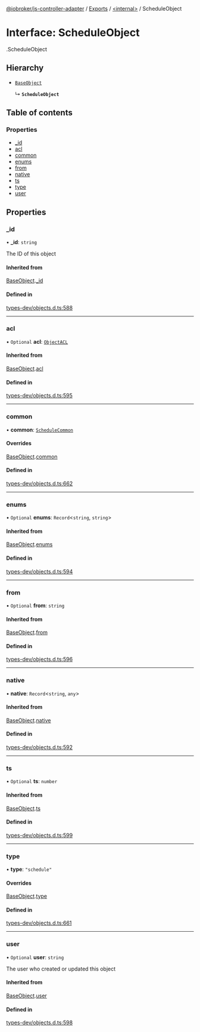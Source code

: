 [@iobroker/js-controller-adapter](../README.md) / [Exports](../modules.md) / [<internal\>](../modules/internal_.md) / ScheduleObject

# Interface: ScheduleObject

[<internal>](../modules/internal_.md).ScheduleObject

## Hierarchy

- [`BaseObject`](internal_.BaseObject.md)

  ↳ **`ScheduleObject`**

## Table of contents

### Properties

- [\_id](internal_.ScheduleObject.md#_id)
- [acl](internal_.ScheduleObject.md#acl)
- [common](internal_.ScheduleObject.md#common)
- [enums](internal_.ScheduleObject.md#enums)
- [from](internal_.ScheduleObject.md#from)
- [native](internal_.ScheduleObject.md#native)
- [ts](internal_.ScheduleObject.md#ts)
- [type](internal_.ScheduleObject.md#type)
- [user](internal_.ScheduleObject.md#user)

## Properties

### \_id

• **\_id**: `string`

The ID of this object

#### Inherited from

[BaseObject](internal_.BaseObject.md).[_id](internal_.BaseObject.md#_id)

#### Defined in

[types-dev/objects.d.ts:588](https://github.com/ioBroker/ioBroker.js-controller/blob/53af05e3/packages/types-dev/objects.d.ts#L588)

___

### acl

• `Optional` **acl**: [`ObjectACL`](internal_.ObjectACL.md)

#### Inherited from

[BaseObject](internal_.BaseObject.md).[acl](internal_.BaseObject.md#acl)

#### Defined in

[types-dev/objects.d.ts:595](https://github.com/ioBroker/ioBroker.js-controller/blob/53af05e3/packages/types-dev/objects.d.ts#L595)

___

### common

• **common**: [`ScheduleCommon`](internal_.ScheduleCommon.md)

#### Overrides

[BaseObject](internal_.BaseObject.md).[common](internal_.BaseObject.md#common)

#### Defined in

[types-dev/objects.d.ts:662](https://github.com/ioBroker/ioBroker.js-controller/blob/53af05e3/packages/types-dev/objects.d.ts#L662)

___

### enums

• `Optional` **enums**: `Record`<`string`, `string`\>

#### Inherited from

[BaseObject](internal_.BaseObject.md).[enums](internal_.BaseObject.md#enums)

#### Defined in

[types-dev/objects.d.ts:594](https://github.com/ioBroker/ioBroker.js-controller/blob/53af05e3/packages/types-dev/objects.d.ts#L594)

___

### from

• `Optional` **from**: `string`

#### Inherited from

[BaseObject](internal_.BaseObject.md).[from](internal_.BaseObject.md#from)

#### Defined in

[types-dev/objects.d.ts:596](https://github.com/ioBroker/ioBroker.js-controller/blob/53af05e3/packages/types-dev/objects.d.ts#L596)

___

### native

• **native**: `Record`<`string`, `any`\>

#### Inherited from

[BaseObject](internal_.BaseObject.md).[native](internal_.BaseObject.md#native)

#### Defined in

[types-dev/objects.d.ts:592](https://github.com/ioBroker/ioBroker.js-controller/blob/53af05e3/packages/types-dev/objects.d.ts#L592)

___

### ts

• `Optional` **ts**: `number`

#### Inherited from

[BaseObject](internal_.BaseObject.md).[ts](internal_.BaseObject.md#ts)

#### Defined in

[types-dev/objects.d.ts:599](https://github.com/ioBroker/ioBroker.js-controller/blob/53af05e3/packages/types-dev/objects.d.ts#L599)

___

### type

• **type**: ``"schedule"``

#### Overrides

[BaseObject](internal_.BaseObject.md).[type](internal_.BaseObject.md#type)

#### Defined in

[types-dev/objects.d.ts:661](https://github.com/ioBroker/ioBroker.js-controller/blob/53af05e3/packages/types-dev/objects.d.ts#L661)

___

### user

• `Optional` **user**: `string`

The user who created or updated this object

#### Inherited from

[BaseObject](internal_.BaseObject.md).[user](internal_.BaseObject.md#user)

#### Defined in

[types-dev/objects.d.ts:598](https://github.com/ioBroker/ioBroker.js-controller/blob/53af05e3/packages/types-dev/objects.d.ts#L598)
